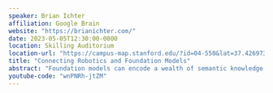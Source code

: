 ```yaml
---
speaker: Brian Ichter
affiliation: Google Brain
website: "https://brianichter.com/"
date: 2023-05-05T12:30:00-0000
location: Skilling Auditorium
location-url: "https://campus-map.stanford.edu/?id=04-550&lat=37.42697371527761&lng=-122.17280664808126&zoom=18&srch=undefined"
title: "Connecting Robotics and Foundation Models"
abstract: "Foundation models can encode a wealth of semantic knowledge about the world, but can be limited by their lack of interactive, real-world experience. This poses a challenge for leveraging them in robotics, which requires interactive decision making and reasoning for a given embodiment. This talk will discuss several research directions towards addressing these challenges, from grounding them in their environment (SayCan, InnerMonologue, Grounded Decoding, NL-Maps), to directly outputting grounded code (Code as Policies), and finally training them with embodied robotics data (PaLM-E, RT-1)."
youtube-code: "wnPNRh-jtZM"
---
```

